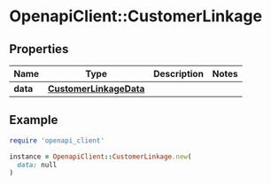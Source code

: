 # OpenapiClient::CustomerLinkage

## Properties

| Name | Type | Description | Notes |
| ---- | ---- | ----------- | ----- |
| **data** | [**CustomerLinkageData**](CustomerLinkageData.md) |  |  |

## Example

```ruby
require 'openapi_client'

instance = OpenapiClient::CustomerLinkage.new(
  data: null
)
```


